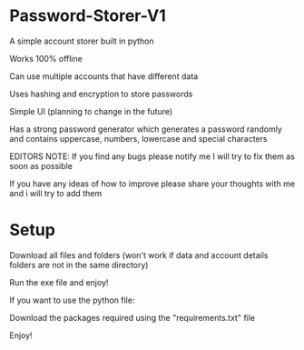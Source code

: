 # Password-Storer-V1
A simple account storer built in python

Works 100% offline

Can use multiple accounts that have different data

Uses hashing and encryption to store passwords

Simple UI (planning to change in the future)

Has a strong password generator which generates a password randomly and contains uppercase, numbers, lowercase and special characters

EDITORS NOTE:
If you find any bugs please notify me I will try to fix them as soon as possible

If you have any ideas of how to improve please share your thoughts with me and i will try to add them

# Setup
Download all files and folders (won't work if data and account details folders are not in the same directory)

Run the exe file and enjoy!

If you want to use the python file:

Download the packages required using the "requirements.txt" file

Enjoy!
 
